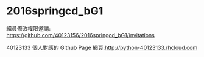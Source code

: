 # 2016springcd_bG1

組員修改權限邀請: https://github.com/40123156/2016springcd_bG1/invitations

40123133
個人對應的 Github Page 網頁:http://python-40123133.rhcloud.com
